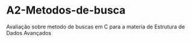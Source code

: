 # A2-Metodos-de-busca
Avaliação sobre metodo de buscas em C para a materia de Estrutura de Dados Avançados
